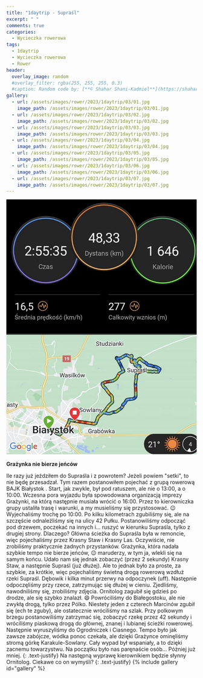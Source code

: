```yaml
---
title: "1daytrip - Supraśl"
excerpt: " "
comments: true
categories:
  - Wycieczka rowerowa
tags:
  - 1daytrip
  - Wycieczka rowerowa
  - Rower
header:
  overlay_image: random
  #overlay_filter: rgba(255, 255, 255, 0.3)
  #caption: Random code by: [**© Shahar Shani-Kadmiel**](https://shaharkadmiel.github.io)"
gallery:
  - url: /assets/images/rower/2023/1daytrip/03/01.jpg
    image_path: /assets/images/rower/2023/1daytrip/03/01.jpg
  - url: /assets/images/rower/2023/1daytrip/03/02.jpg
    image_path: /assets/images/rower/2023/1daytrip/03/02.jpg
  - url: /assets/images/rower/2023/1daytrip/03/03.jpg
    image_path: /assets/images/rower/2023/1daytrip/03/03.jpg
  - url: /assets/images/rower/2023/1daytrip/03/04.jpg
    image_path: /assets/images/rower/2023/1daytrip/03/04.jpg
  - url: /assets/images/rower/2023/1daytrip/03/05.jpg
    image_path: /assets/images/rower/2023/1daytrip/03/05.jpg
  - url: /assets/images/rower/2023/1daytrip/03/06.jpg
    image_path: /assets/images/rower/2023/1daytrip/03/06.jpg
  - url: /assets/images/rower/2023/1daytrip/03/07.jpg
    image_path: /assets/images/rower/2023/1daytrip/03/07.jpg
---
```

![mapka](/assets/images/rower/2023/1daytrip/03/mapka.png)

**Grażynka nie bierze jeńców**

Ile razy już jeździłem do Supraśla i z powrotem? Jeżeli powiem "setki", to nie będę przesadzał. Tym razem postanowiłem pojechać z grupą rowerową BAJK Białystok . Start, jak zwykle, był pod ratuszem, ale nie o 13:00, a o 10:00. Wczesna pora wyjazdu była spowodowana organizacją imprezy Grażynki, na którą następnie musiała wrócić o 16:00. Przez to kierowniczka grupy ustaliła trasę i warunki, a my musieliśmy się przystosować. 😉 Wyjechaliśmy trochę po 10:00. Po kilku kilometrach zgubiliśmy się, ale na szczęście odnaleźliśmy się na ulicy 42 Pułku. Postanowiliśmy odpocząć pod drzewem, poczekać na innych i... ruszyć w kierunku Supraśla, tylko z drugiej strony. Dlaczego? Główna ścieżka do Supraśla była w remoncie, więc pojechaliśmy przez Krasny Staw i Krasny Las. Oczywiście, nie zrobiliśmy praktycznie żadnych przystanków. Grażynka, która nadała szybkie tempo nie bierze jeńców, 😉 maruderzy, w tym ja, wlekli się na samym końcu. Udało nam się jednak zobaczyć (przez 2 sekundy) Krasny Staw, a następnie Supraśl (już dłużej). Ale to jednak było za proste, za szybkie, za krótkie, więc pojechaliśmy świetną drogą rowerową wzdłuż rzeki Supraśl. Dębowik i kilka minut przerwy na odpoczynek (uff). Następnie odpoczęliśmy przy rzece, zatrzymując się dłużej w cieniu. Zjedliśmy, nawodniliśmy się, zrobiliśmy zdjęcia. Ornitolog zagubił się gdzieś po drodze, ale się szybko znalazł. :smile: Powróciliśmy do Białegostoku, ale nie zwykłą drogą, tylko przez Pólko. Niestety jeden z czterech Marcinów zgubił się (ech te zguby), ale ostatecznie wróciliśmy na szlak. Przy polkowym brzegu postanowiliśmy zatrzymać się, zobaczyć rzekę przez 42 sekundy i wróciliśmy piaskową drogą do głównej, znanej i lubianej ścieżki rowerowej. Następnie wyruszyliśmy do Ogrodniczek i Ciasnego. Tempo było jak zawsze zabójcze, wódka ponoc czekała, ale dzięki Grażynce ominęliśmy stromą górkę Karakule-Sowlany. Cały wypad był wspaniały, a to dzięki zacnemu towarzystwu. Na początku było nas paręnaście osób... Póżniej już mniej.
{: .text-justify}
Na następną wyprawę kierownikiem będzie słynny Ornitolog. Ciekawe co on wymyśli?
{: .text-justify}
{% include gallery id="gallery" %}

